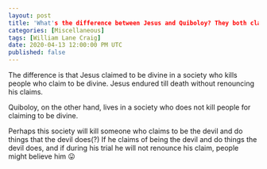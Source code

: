 ```yaml
---
layout: post
title: 'What's the difference between Jesus and Quiboloy? They both claimed to be divine, right?'
categories: [Miscellaneous]
tags: [William Lane Craig]
date: 2020-04-13 12:00:00 PM UTC
published: false
---
```


<!-- April 13, 2020 01:00:00 AM Philippine Time -->

The difference is that Jesus claimed to be divine in a society who kills people who claim to be divine. Jesus endured till death without renouncing his claims.

<!--more-->

Quiboloy, on the other hand, lives in a society who does not kill people for claiming to be divine.

Perhaps this society will kill someone who claims to be the devil and do things that the devil does(?) If he claims of being the devil and do things the devil does, and if during his trial he will not renounce his claim, people might believe him 😛
